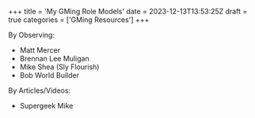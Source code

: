 +++
title = 'My GMing Role Models'
date = 2023-12-13T13:53:25Z
draft = true
categories = ['GMing Resources']
+++

By Observing:

- Matt Mercer
- Brennan Lee Muligan
- Mike Shea (Sly Flourish)
- Bob World Builder

By Articles/Videos:

- Supergeek Mike
